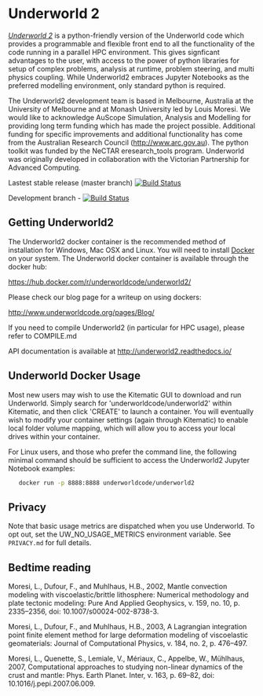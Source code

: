 Underworld 2
============

[_Underworld 2_](http://www.underworldcode.org) is a python-friendly version of the Underworld code which provides a programmable and flexible front end to all the functionality of the code running in a parallel HPC environment. This gives signficant advantages to the user, with access to the power of python libraries for setup of complex problems, analysis at runtime, problem steering, and multi physics coupling. While Underworld2 embraces Jupyter Notebooks as the preferred modelling environment, only standard python is required.

The Underworld2 development team is based in Melbourne, Australia at the University of Melbourne and at Monash University led by Louis Moresi. We would like to acknowledge AuScope Simulation, Analysis and Modelling for providing long term funding which has made the project possible. Additional funding for specific improvements and additional functionality has come from the Australian Research Council (http://www.arc.gov.au). The python toolkit was funded by the NeCTAR eresearch_tools program. Underworld was originally developed in collaboration with the Victorian Partnership for Advanced Computing.

Lastest stable release (master branch) [![Build Status](http://130.56.252.251:32779/buildStatus/icon?job=master)](http://130.56.252.251:32779/job/master/)

Development branch - [![Build Status](http://130.56.252.251:32779/buildStatus/icon?job=uw-dev)](http://130.56.252.251:32779/job/uw-dev/)

Getting Underworld2
-------------------
The Underworld2 docker container is the recommended method of installation for Windows, Mac OSX and Linux. You will need to install [Docker](https://www.docker.com) on your system. The Underworld docker container is available through the docker hub:

https://hub.docker.com/r/underworldcode/underworld2/

Please check our blog page for a writeup on using dockers:

http://www.underworldcode.org/pages/Blog/

If you need to compile Underworld2 (in particular for HPC usage), please refer to COMPILE.md

API documentation is available at http://underworld2.readthedocs.io/


Underworld Docker Usage
------------
Most new users may wish to use the Kitematic GUI to download and run Underworld. Simply search for 'underworldcode/underworld2' within Kitematic, and then click 'CREATE' to launch a container. You will eventually wish to modify your container settings (again through Kitematic) to enable local folder volume mapping, which will allow you to access your local drives within your container. 

For Linux users, and those who prefer the command line, the following minimal command should be sufficient to access the Underworld2 Jupyter Notebook examples: 

```bash
   docker run -p 8888:8888 underworldcode/underworld2
```


Privacy
-------
Note that basic usage metrics are dispatched when you use Underworld. To opt out, set the UW_NO_USAGE_METRICS environment variable. See `PRIVACY.md` for full details.                                   

Bedtime reading
---------------

Moresi, L., Dufour, F., and Muhlhaus, H.B., 2002, Mantle convection modeling with viscoelastic/brittle lithosphere: Numerical methodology and plate tectonic modeling: Pure And Applied Geophysics, v. 159, no. 10, p. 2335–2356, doi: 10.1007/s00024-002-8738-3.

Moresi, L., Dufour, F., and Muhlhaus, H.B., 2003, A Lagrangian integration point finite element method for large deformation modeling of viscoelastic geomaterials: Journal of Computational Physics, v. 184, no. 2, p. 476–497.

Moresi, L., Quenette, S., Lemiale, V., Mériaux, C., Appelbe, W., Mühlhaus, 2007, Computational approaches to studying non-linear dynamics of the crust and mantle: Phys. Earth Planet. Inter, v. 163, p. 69–82, doi: 10.1016/j.pepi.2007.06.009.
